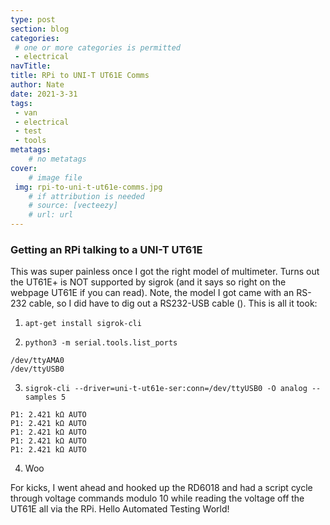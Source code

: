```yaml
---
type: post
section: blog
categories: 
 # one or more categories is permitted
 - electrical
navTitle: 
title: RPi to UNI-T UT61E Comms
author: Nate
date: 2021-3-31
tags:
 - van
 - electrical
 - test
 - tools
metatags:
	# no metatags
cover: 
	# image file
 img: rpi-to-uni-t-ut61e-comms.jpg
	# if attribution is needed
	# source: [vecteezy]
	# url: url
---
```



### Getting an RPi talking to a UNI-T UT61E

This was super painless once I got the right model of multimeter.  Turns out the UT61E+ is NOT supported by sigrok (and it says so right on the webpage UT61E if you can read).  Note, the model I got came with an RS-232 cable, so I did have to dig out a RS232-USB cable ().   This is all it took:

1. ```apt-get install sigrok-cli```

2. ```python3 -m serial.tools.list_ports```
```
/dev/ttyAMA0     
/dev/ttyUSB0
```
3. ```sigrok-cli --driver=uni-t-ut61e-ser:conn=/dev/ttyUSB0 -O analog --samples 5```

```
P1: 2.421 kΩ AUTO
P1: 2.421 kΩ AUTO
P1: 2.421 kΩ AUTO
P1: 2.421 kΩ AUTO
P1: 2.421 kΩ AUTO
```
4. Woo

For kicks, I went ahead and hooked up the RD6018 and had a script cycle through voltage commands modulo 10 while reading the voltage off the UT61E all via the RPi.  Hello Automated Testing World!


